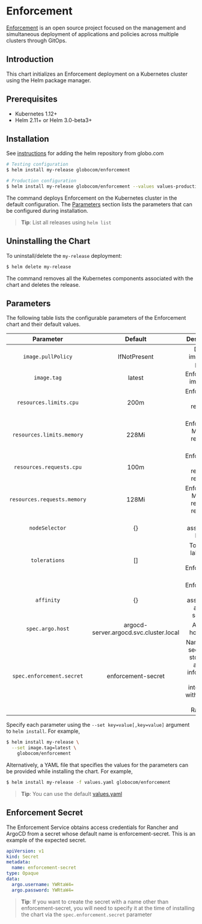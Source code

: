 # Enforcement

[Enforcement](https://github.com/globocom/enforcement-service) is an open source project focused on the management and simultaneous deployment of applications and policies across multiple clusters through GitOps.


## Introduction

This chart initializes an Enforcement deployment on a Kubernetes cluster using the Helm package manager.

## Prerequisites

- Kubernetes 1.12+
- Helm 2.11+ or Helm 3.0-beta3+

## Installation
See [instructions](https://github.com/globocom/charts) for adding the helm repository from globo.com

```bash
# Testing configuration
$ helm install my-release globocom/enforcement
```

```bash
# Production configuration
$ helm install my-release globocom/enforcement --values values-production.yaml
```
The command deploys Enforcement on the Kubernetes cluster in the default configuration. The [Parameters](#parameters) section lists the parameters that can be configured during installation.

> **Tip**: List all releases using `helm list`

## Uninstalling the Chart

To uninstall/delete the `my-release` deployment:

```bash
$ helm delete my-release
```

The command removes all the Kubernetes components associated with the chart and deletes the release.

## Parameters

The following table lists the configurable parameters of the Enforcement chart and their default values.

| Parameter | Default |          Description         |
|:---------:|:-------:|:----------------------------:|
| `image.pullPolicy`  | IfNotPresent    | Define image pull policy      |
| `image.tag`                 |  latest    | Enforcement image tag    |  
| `resources.limits.cpu`       | 200m   | Enforcement CPU resource limits       |
| `resources.limits.memory` | 228Mi     | Enforcement Memory resource limits    |
| `resources.requests.cpu`   | 100m     | Enforcement CPU resource requests     |
| `resources.requests.memory` | 128Mi   | Enforcement Memory resource requests  | 
| `nodeSelector` | {} | Pod assignment labels | 
| `tolerations` | [] | Tolerance labels for the Enforcement pod |
| `affinity` | {} | Enforcement pod assignment affinity settings  | 
| `spec.argo.host` | argocd-server.argocd.svc.cluster.local | ArgoCD hostname |  
| `spec.enforcement.secret` | enforcement-secret | Name of the secret that stores the access information for integration with ArgoCD and Rancher. | 

Specify each parameter using the `--set key=value[,key=value]` argument to `helm install`. For example,

```bash
$ helm install my-release \
  --set image.tag=latest \
    globocom/enforcement
```

Alternatively, a YAML file that specifies the values for the parameters can be provided while installing the chart. For example,

```bash
$ helm install my-release -f values.yaml globocom/enforcement
```

> **Tip**: You can use the default [values.yaml](values.yaml)

## Enforcement Secret

The Enforcement Service obtains access credentials for Rancher and ArgoCD from a secret whose default name is enforcement-secret. 
This is an example of the expected secret.

```yaml
apiVersion: v1
kind: Secret
metadata:
  name: enforcement-secret
type: Opaque
data:
  argo.username: YWRtaW4=
  argo.password: YWRtaW4=
```
> **Tip**: If you want to create the secret with a name other than enforcement-secret, you will need to specify it at the time of installing the chart via the `spec.enforcement.secret` parameter

